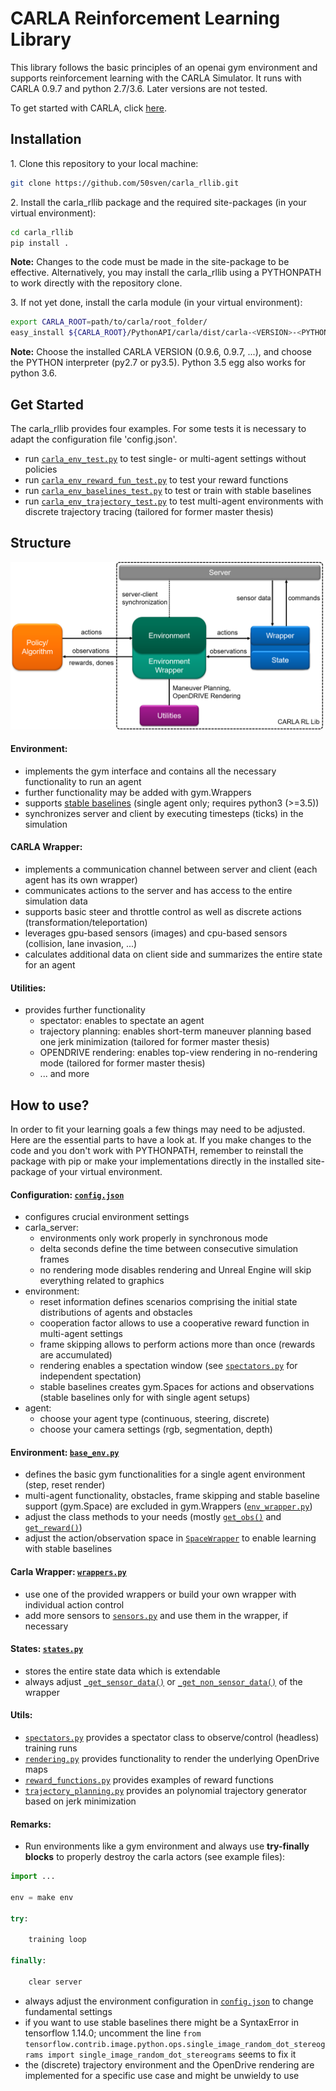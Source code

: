 # CARLA Reinforcement Learning Library

This library follows the basic principles of an openai gym environment and supports reinforcement learning with the CARLA Simulator.
It runs with CARLA 0.9.7 and python 2.7/3.6.
Later versions are not tested.

To get started with CARLA, click
[here](https://carla.org/).

## Installation

1\. Clone this repository to your local machine:

```bash
git clone https://github.com/50sven/carla_rllib.git
```

2\. Install the carla_rllib package and the required site-packages (in your virtual environment):

```bash
cd carla_rllib
pip install .
```

**Note:** Changes to the code must be made in the site-package to be effective. Alternatively, you may install the carla_rllib using a PYTHONPATH to work directly with the repository clone.

3\. If not yet done, install the carla module (in your virtual environment):

```bash
export CARLA_ROOT=path/to/carla/root_folder/
easy_install ${CARLA_ROOT}/PythonAPI/carla/dist/carla-<VERSION>-<PYTHON>-linux-x86_64.egg
```
**Note:** Choose the installed CARLA VERSION (0.9.6, 0.9.7, ...), and choose the PYTHON interpreter (py2.7 or py3.5). Python 3.5 egg also works for python 3.6.


## Get Started

The carla_rllib provides four examples. For some tests it is necessary to adapt the configuration file 'config.json'.

- run [`carla_env_test.py`](carla_rllib/examples/carla_env_test.py) to test single- or multi-agent settings without policies
- run [`carla_env_reward_fun_test.py`](carla_rllib/examples/carla_env_reward_fun_test.py) to test your reward functions
- run [`carla_env_baselines_test.py`](carla_rllib/examples/carla_env_baselines_test.py) to test or train with stable baselines
- run [`carla_env_trajectory_test.py`](carla_rllib/examples/carla_env_trajectory_test.py) to test multi-agent environments with discrete trajectory tracing (tailored for former master thesis)


## Structure


![Carla Reinforcement Learning Library](carla_rllib.png)


#### Environment:

- implements the gym interface and contains all the necessary functionality to run an agent
- further functionality may be added with gym.Wrappers
- supports [stable baselines](https://stable-baselines.readthedocs.io/en/master/) (single agent only; requires python3 (>=3.5))
- synchronizes server and client by executing timesteps (ticks) in the simulation


#### CARLA Wrapper:

- implements a communication channel between server and client (each agent has its own wrapper)
- communicates actions to the server and has access to the entire simulation data
- supports basic steer and throttle control as well as discrete actions (transformation/teleportation)
- leverages gpu-based sensors (images) and cpu-based sensors (collision, lane invasion, ...)
- calculates additional data on client side and summarizes the entire state for an agent


#### Utilities:

- provides further functionality
    - spectator: enables to spectate an agent
    - trajectory planning: enables short-term maneuver planning based one jerk minimization (tailored for former master thesis)
    - OPENDRIVE rendering: enables top-view rendering in no-rendering mode (tailored for former master thesis)
    - ... and more


## How to use?


In order to fit your learning goals a few things may need to be adjusted. Here are the essential parts to have a look at. If you make changes to the code and you don't work with PYTHONPATH, remember to reinstall the package with pip or make your implementations directly in the installed site-package of your virtual environment.

#### Configuration: [`config.json`](carla_rllib/config.json)
- configures crucial environment settings
- carla_server:
    - environments only work properly in synchronous mode
    - delta seconds define the time between consecutive simulation frames
    - no rendering mode disables rendering and Unreal Engine will skip everything related to graphics
- environment:
    - reset information defines scenarios comprising the initial state distributions of agents and obstacles
    - cooperation factor allows to use a cooperative reward function in multi-agent settings
    - frame skipping allows to perform actions more than once (rewards are accumulated)
    - rendering enables a spectation window (see [`spectators.py`](carla_rllib/utils/spectators.py) for independent spectation)
    - stable baselines creates gym.Spaces for actions and observations (stable baselines only for with single agent setups)
- agent:
    - choose your agent type (continuous, steering, discrete)
    - choose your camera settings (rgb, segmentation, depth)

#### Environment: [`base_env.py`](carla_rllib/environments/carla_envs/base_env.py)
- defines the basic gym functionalities for a single agent environment (step, reset render)
- multi-agent functionality, obstacles, frame skipping and stable baseline support (gym.Space) are excluded in gym.Wrappers ([`env_wrapper.py`](carla_rllib/environments/carla_envs/env_wrapper.py))
- adjust the class methods to your needs (mostly [`get_obs()`](https://github.com/50sven/carla_rllib/blob/1df421fdf143251dcd15ee0626ee8512882fed72/carla_rllib/environments/carla_envs/base_env.py#L284) and [`get_reward()`](https://github.com/50sven/carla_rllib/blob/1df421fdf143251dcd15ee0626ee8512882fed72/carla_rllib/environments/carla_envs/base_env.py#L293))
- adjust the action/observation space in [`SpaceWrapper`](https://github.com/50sven/carla_rllib/blob/1df421fdf143251dcd15ee0626ee8512882fed72/carla_rllib/environments/carla_envs/env_wrapper.py#L135) to enable learning with stable baselines

#### Carla Wrapper: [`wrappers.py`](carla_rllib/carla_wrapper/wrappers.py)
- use one of the provided wrappers or build your own wrapper with individual action control
- add more sensors to [`sensors.py`](carla_rllib/carla_wrapper/sensors.py) and use them in the wrapper, if necessary

#### States: [`states.py`](carla_rllib/carla_wrapper/states.py)
- stores the entire state data which is extendable
- always adjust [`_get_sensor_data()`](https://github.com/50sven/carla_rllib/blob/1df421fdf143251dcd15ee0626ee8512882fed72/carla_rllib/carla_wrapper/wrappers.py#L161) or [`_get_non_sensor_data()`](https://github.com/50sven/carla_rllib/blob/1df421fdf143251dcd15ee0626ee8512882fed72/carla_rllib/carla_wrapper/wrappers.py#L171) of the wrapper

#### Utils:
- [`spectators.py`](carla_rllib/utils/spectators.py) provides a spectator class to observe/control (headless) training runs
- [`rendering.py`](carla_rllib/utils/rendering.py) provides functionality to render the underlying OpenDrive maps
- [`reward_functions.py`](carla_rllib/utils/reward_functions.py) provides examples of reward functions
- [`trajectory_planning.py`](carla_rllib/utils/trajectory_planning.py) provides an polynomial trajectory generator based on jerk minimization


#### Remarks:

- Run environments like a gym environment and always use **try-finally blocks** to properly destroy the carla actors (see example files):

```python
import ...

env = make env

try:

    training loop

finally:

    clear server

```
- always adjust the environment configuration in [`config.json`](carla_rllib/config.json) to change fundamental settings
- if you want to use stable baselines there might be a SyntaxError in tensorflow 1.14.0; uncomment the line
`from tensorflow.contrib.image.python.ops.single_image_random_dot_stereograms import single_image_random_dot_stereograms` seems to fix it
- the (discrete) trajectory environment and the OpenDrive rendering are implemented for a specific use case and might be unwieldy to use
